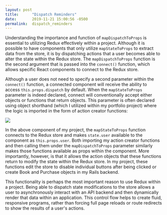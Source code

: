 ```yaml
---
layout: post
title:      "Dispatch Reminders"
date:       2019-11-21 15:00:56 -0500
permalink:  dispatch_reminders
---
```



Understanding the importance and function of `mapDispatchToProps` is essential to utilizing Redux effectively within a project. Although it is possible to have components that only utilize `mapStateToProps` to extract data from the store, it is by dispatching actions that a user becomes able to alter the state within the Redux store. The `mapDispatchToProps` function is the second argument that is passed into the `connect()` function, which allows specific React components to connect to the Redux store.

Although a user does not need to specify a second parameter within the `connect()` function, a connected component will receive the ability to access `this.props.dispatch` by default. When the `mapStateToProps` parameter is indeed declared, connect will conventionally accept either objects or functions that return objects. This parameter is often declared using object shorthand (which I utilized within my portfolio project) where the logic is imported in the form of action creator functions:

![](https://i.imgur.com/3cxywS8.png)

In the above component of my project, the `mapStateToProps` function connects to the Redux store and makes `state.user` available to the component as `this.props.user`. Both importing my action creator functions and then calling them under the `mapDispatchToProps` parameter similarly makes those functions available as props within the component. More importantly, however, is that it allows the action objects that these functions return to modify the state within the Redux store. In my project, these functions edit the store to disable individual buttons after being clicked or create Book and Purchase objects in my Rails backend.

This functionality is perhaps the most important reason to use Redux within a project. Being able to dispatch state modifications to the store allows a user to asynchronously interact with an API backend and then dynamically render that data within an application. This control flow helps to create fluid, responsive programs, rather than forcing full page reloads or route redirects to show the results of a user's actions. 
